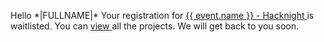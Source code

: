 <p>
Hello *|FULLNAME|*
	Your registration for <a href="{{ event.url_for(_external=True)}}" target="_blank" data-mce-href="{{ event.url_for(_external=True)}}">{{ event.name }} - Hacknight </a> is waitlisted. You can <a href="{{ event.url_for(_external=True) +'#/projects'}}" target="_blank" data-mce-href="{{ event.url_for(_external=True)}}"> view </a> all the projects. We will get back to you soon.
</p>